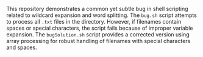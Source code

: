 This repository demonstrates a common yet subtle bug in shell scripting related to wildcard expansion and word splitting.  The `bug.sh` script attempts to process all `.txt` files in the directory. However, if filenames contain spaces or special characters, the script fails because of improper variable expansion. The `bugSolution.sh` script provides a corrected version using array processing for robust handling of filenames with special characters and spaces.